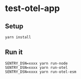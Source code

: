 # test-otel-app

## Setup

```sh
yarn install
```

## Run it

```
SENTRY_DSN=xxxx yarn run-node
SENTRY_DSN=xxxx yarn run-otel
SENTRY_DSN=xxxx yarn run-otel-esm
```
